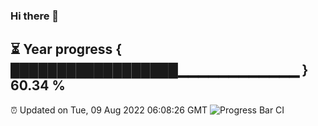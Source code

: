 ### Hi there 👋
⏳ Year progress { ██████████████████▁▁▁▁▁▁▁▁▁▁▁▁ } 60.34 %
---
⏰ Updated on Tue, 09 Aug 2022 06:08:26 GMT
![Progress Bar CI](https://github.com/Moyi321/Moyi321/workflows/Progress%20Bar%20CI/badge.svg)
